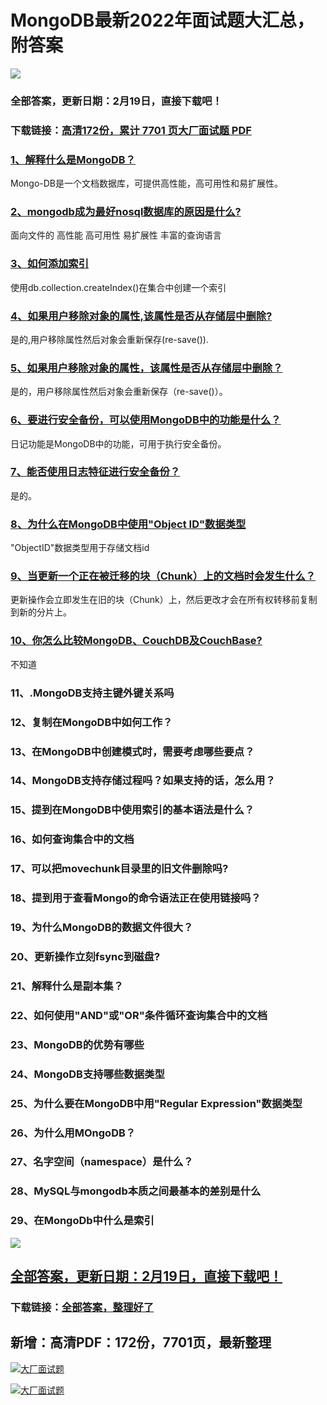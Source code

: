 # MongoDB最新2022年面试题大汇总，附答案

<a href="https://www.souyunku.com/?p=397" target="_blank"  ><img src="https://www.souyunku.com/wp-content/uploads/idea/zhengban.png" ></a>
### 全部答案，更新日期：2月19日，直接下载吧！

### 下载链接：[高清172份，累计 7701 页大厂面试题  PDF](https://gitee.com/souyunku/DevBooks/blob/master/docs/index.md)



### [1、解释什么是MongoDB？](https://gitee.com/souyunku/DevBooks/blob/master/docs/MongoDB/MongoDB最新2021年面试题大汇总，附答案.md#1解释什么是mongodb)  


Mongo-DB是一个文档数据库，可提供高性能，高可用性和易扩展性。


### [2、mongodb成为最好nosql数据库的原因是什么?](https://gitee.com/souyunku/DevBooks/blob/master/docs/MongoDB/MongoDB最新2021年面试题大汇总，附答案.md#2mongodb成为最好nosql数据库的原因是什么)  


面向文件的 高性能 高可用性 易扩展性 丰富的查询语言


### [3、如何添加索引](https://gitee.com/souyunku/DevBooks/blob/master/docs/MongoDB/MongoDB最新2021年面试题大汇总，附答案.md#3如何添加索引)  


使用db.collection.createIndex()在集合中创建一个索引


### [4、如果用户移除对象的属性,该属性是否从存储层中删除?](https://gitee.com/souyunku/DevBooks/blob/master/docs/MongoDB/MongoDB最新2021年面试题大汇总，附答案.md#4如果用户移除对象的属性,该属性是否从存储层中删除)  


是的,用户移除属性然后对象会重新保存(re-save()).


### [5、如果用户移除对象的属性，该属性是否从存储层中删除？](https://gitee.com/souyunku/DevBooks/blob/master/docs/MongoDB/MongoDB最新2021年面试题大汇总，附答案.md#5如果用户移除对象的属性该属性是否从存储层中删除)  


是的，用户移除属性然后对象会重新保存（re-save()）。


### [6、要进行安全备份，可以使用MongoDB中的功能是什么？](https://gitee.com/souyunku/DevBooks/blob/master/docs/MongoDB/MongoDB最新2021年面试题大汇总，附答案.md#6要进行安全备份可以使用mongodb中的功能是什么)  


日记功能是MongoDB中的功能，可用于执行安全备份。


### [7、能否使用日志特征进行安全备份？](https://gitee.com/souyunku/DevBooks/blob/master/docs/MongoDB/MongoDB最新2021年面试题大汇总，附答案.md#7能否使用日志特征进行安全备份)  


是的。


### [8、为什么在MongoDB中使用"Object ID"数据类型](https://gitee.com/souyunku/DevBooks/blob/master/docs/MongoDB/MongoDB最新2021年面试题大汇总，附答案.md#8为什么在mongodb中使用"object-id"数据类型)  


"ObjectID"数据类型用于存储文档id


### [9、当更新一个正在被迁移的块（Chunk）上的文档时会发生什么？](https://gitee.com/souyunku/DevBooks/blob/master/docs/MongoDB/MongoDB最新2021年面试题大汇总，附答案.md#9当更新一个正在被迁移的块chunk上的文档时会发生什么)  


更新操作会立即发生在旧的块（Chunk）上，然后更改才会在所有权转移前复制到新的分片上。


### [10、你怎么比较MongoDB、CouchDB及CouchBase?](https://gitee.com/souyunku/DevBooks/blob/master/docs/MongoDB/MongoDB最新2021年面试题大汇总，附答案.md#10你怎么比较mongodbcouchdb及couchbase)  


不知道


### 11、.MongoDB支持主键外键关系吗
### 12、复制在MongoDB中如何工作？
### 13、在MongoDB中创建模式时，需要考虑哪些要点？
### 14、MongoDB支持存储过程吗？如果支持的话，怎么用？
### 15、提到在MongoDB中使用索引的基本语法是什么？
### 16、如何查询集合中的文档
### 17、可以把movechunk目录里的旧文件删除吗?
### 18、提到用于查看Mongo的命令语法正在使用链接吗？
### 19、为什么MongoDB的数据文件很大？
### 20、更新操作立刻fsync到磁盘?
### 21、解释什么是副本集？
### 22、如何使用"AND"或"OR"条件循环查询集合中的文档
### 23、MongoDB的优势有哪些
### 24、MongoDB支持哪些数据类型
### 25、为什么要在MongoDB中用"Regular Expression"数据类型
### 26、为什么用MOngoDB？
### 27、名字空间（namespace）是什么？
### 28、MySQL与mongodb本质之间最基本的差别是什么
### 29、在MongoDb中什么是索引




<a href="https://www.souyunku.com/?p=397" target="_blank"  ><img src="https://www.souyunku.com/wp-content/uploads/idea/zhengban.png" ></a>
## [全部答案，更新日期：2月19日，直接下载吧！](https://gitee.com/souyunku/DevBooks/blob/master/docs/daan.md)

### 下载链接：[全部答案，整理好了](https://gitee.com/souyunku/DevBooks/blob/master/docs/daan.md)




## 新增：高清PDF：172份，7701页，最新整理

[![大厂面试题](https://www.souyunku.com/wp-content/uploads/weixin/mst.png "架构师专栏")](https://www.souyunku.com/wp-content/uploads/weixin/githup-weixin.png "架构师专栏")

[![大厂面试题](https://www.souyunku.com/wp-content/uploads/weixin/githup-weixin.png "架构师专栏")](https://www.souyunku.com/wp-content/uploads/weixin/githup-weixin.png "架构师专栏")
